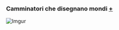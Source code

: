 ### Camminatori che disegnano mondi [+](https://editor.p5js.org/barsab/sketches/F-2tipeFm)

![Imgur](https://i.imgur.com/2LM2WXL.png)
